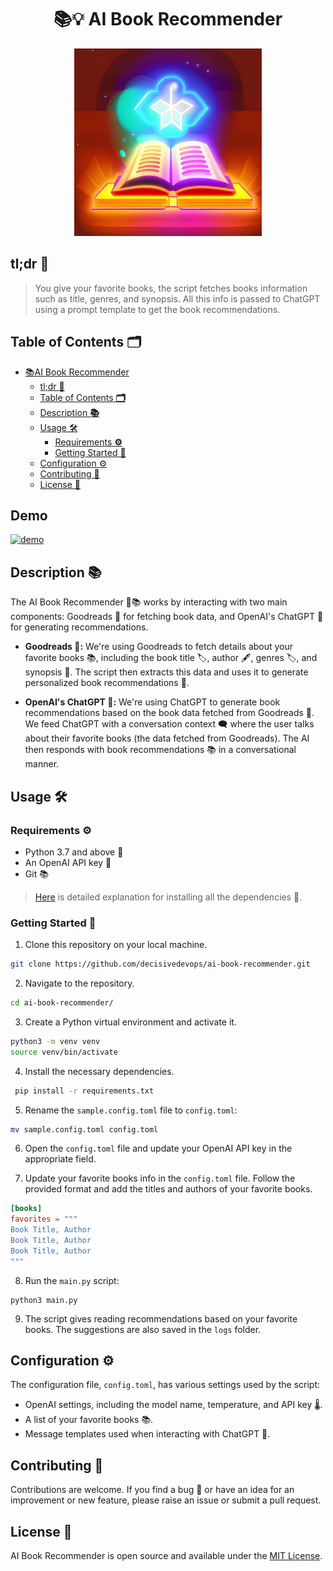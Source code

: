 <p align="center">
    <h1 align="center">📚💡 AI Book Recommender</h1>
</p>
<p align="center">
  <img src="./assets/book-recommender.jpg" width="300" height="300"/>
</p>


## tl;dr **📝**

> You give your favorite books, the script fetches books information such as title, genres, and synopsis. All this info is passed to ChatGPT using a prompt template to get the book recommendations.

## Table of Contents **🗂️**
<!--ts-->
* [<g-emoji class="g-emoji" alias="books" fallback-src="https://github.githubassets.com/images/icons/emoji/unicode/1f4da.png">📚</g-emoji>AI Book Recommender](#-ai-book-recommender)
   * [tl;dr <strong><g-emoji class="g-emoji" alias="memo" fallback-src="https://github.githubassets.com/images/icons/emoji/unicode/1f4dd.png">📝</g-emoji></strong>](#tldr-)
   * [Table of Contents <strong><g-emoji class="g-emoji" alias="card_index_dividers" fallback-src="https://github.githubassets.com/images/icons/emoji/unicode/1f5c2.png">🗂️</g-emoji></strong>](#table-of-contents-️)
   * [Description <strong><g-emoji class="g-emoji" alias="books" fallback-src="https://github.githubassets.com/images/icons/emoji/unicode/1f4da.png">📚</g-emoji></strong>](#description-)
   * [Usage <g-emoji class="g-emoji" alias="hammer_and_wrench" fallback-src="https://github.githubassets.com/images/icons/emoji/unicode/1f6e0.png">🛠️</g-emoji>](#usage-️)
      * [Requirements <strong><g-emoji class="g-emoji" alias="gear" fallback-src="https://github.githubassets.com/images/icons/emoji/unicode/2699.png">⚙️</g-emoji></strong>](#requirements-️)
      * [Getting Started <g-emoji class="g-emoji" alias="rocket" fallback-src="https://github.githubassets.com/images/icons/emoji/unicode/1f680.png">🚀</g-emoji>](#getting-started-)
   * [Configuration <g-emoji class="g-emoji" alias="gear" fallback-src="https://github.githubassets.com/images/icons/emoji/unicode/2699.png">⚙️</g-emoji>](#configuration-️)
   * [Contributing <g-emoji class="g-emoji" alias="wave" fallback-src="https://github.githubassets.com/images/icons/emoji/unicode/1f44b.png">👋</g-emoji>](#contributing-)
   * [License <g-emoji class="g-emoji" alias="scroll" fallback-src="https://github.githubassets.com/images/icons/emoji/unicode/1f4dc.png">📜</g-emoji>](#license-)

<!-- Created by https://github.com/ekalinin/github-markdown-toc -->
<!-- Added by: abhinav, at: Sat May 20 17:29:13 IST 2023 -->

## Demo
[![demo](https://asciinema.org/a/586124.svg)](https://asciinema.org/a/586124?autoplay=1&speed=2)

<!--te-->
## Description **📚**

The AI Book Recommender 🤖📚 works by interacting with two main components: Goodreads 📖 for fetching book data, and OpenAI's ChatGPT 🧠 for generating recommendations.

   - **Goodreads 📖:** We're using Goodreads to fetch details about your favorite books 📚, including the book title 🏷️, author 🖋️, genres 🏷️, and synopsis 📝. The script then extracts this data and uses it to generate personalized book recommendations 🎯.

   - **OpenAI's ChatGPT 🧠:** We're using ChatGPT to generate book recommendations based on the book data fetched from Goodreads 📖. We feed ChatGPT with a conversation context 🗨️ where the user talks about their favorite books (the data fetched from Goodreads). The AI then responds with book recommendations 📚 in a conversational manner.

## Usage 🛠️

### Requirements **⚙️**

- Python 3.7 and above 🐍
- An OpenAI API key 🔑
- Git 📚

> [Here](PREREQUISITES.md) is detailed explanation for installing all the dependencies 🧩.

### Getting Started 🚀

1. Clone this repository on your local machine.

 ```bash
 git clone https://github.com/decisivedevops/ai-book-recommender.git
 ```

2. Navigate to the repository.

 ```bash
 cd ai-book-recommender/
 ```

3. Create a Python virtual environment and activate it.

 ```bash
 python3 -m venv venv
 source venv/bin/activate
 ```

4. Install the necessary dependencies.

 ```bash
  pip install -r requirements.txt
 ```

5. Rename the `sample.config.toml` file to `config.toml`:

 ```bash
 mv sample.config.toml config.toml
 ```

6. Open the `config.toml` file and update your OpenAI API key in the appropriate field.

7. Update your favorite books info in the `config.toml` file. Follow the provided format and add the titles and authors of your favorite books.

 ```toml
 [books]
 favorites = """
 Book Title, Author
 Book Title, Author
 Book Title, Author
 """
 ```

8. Run the `main.py` script:

 ```
 python3 main.py
 ```

9. The script gives reading recommendations based on your favorite books. The suggestions are also saved in the `logs` folder.

## Configuration ⚙️

The configuration file, `config.toml`, has various settings used by the script:

- OpenAI settings, including the model name, temperature, and API key 🌡️.
- A list of your favorite books 📚.
- Message templates used when interacting with ChatGPT 💌.

## Contributing 👋

Contributions are welcome. If you find a bug 🐞 or have an idea for an improvement or new feature, please raise an issue or submit a pull request.

## License 📜

AI Book Recommender is open source and available under the [MIT License](LICENSE).
